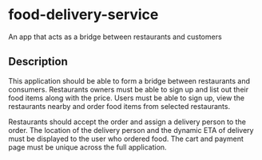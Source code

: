 # food-delivery-service

An app that acts as a bridge between restaurants and customers

## Description

This application should be able to form a bridge between restaurants and consumers. Restaurants owners must be able to sign up and list out their food items along with the price. Users must be able to sign up, view the restaurants nearby and order food items from selected restaurants.

Restaurants should accept the order and assign a delivery person to the order. The location of the delivery person and the dynamic ETA of delivery must be displayed to the user who ordered food. The cart and payment page must be unique across the full application. 